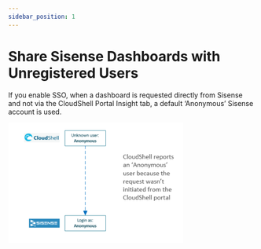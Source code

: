 ```yaml
---
sidebar_position: 1
---
```


# Share Sisense Dashboards with Unregistered Users

If you enable SSO, when a dashboard is requested directly from Sisense and not via the CloudShell Portal Insight tab, a default ‘Anonymous’ Sisense account is used.

![anon1.png](/Images/BI/Sharing-Sisense-Dashboards_356x244.png)